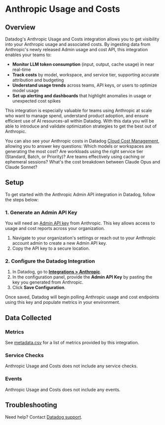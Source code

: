 # Anthropic Usage and Costs

## Overview

Datadog's Anthropic Usage and Costs integration allows you to get visibility into your Anthropic usage and associated costs. By ingesting data from Anthropic's newly released Admin usage and cost API, this integration enables your teams to:

- **Monitor LLM token consumption** (input, output, cache usage) in near real-time
- **Track costs** by model, workspace, and service tier, supporting accurate attribution and budgeting
- **Understand usage trends** across teams, API keys, or users to optimize model usage
- **Set up alerting and dashboards** that highlight anomalies in usage or unexpected cost spikes

This integration is especially valuable for teams using Anthropic at scale who want to manage spend, understand product adoption, and ensure efficient use of AI resources-all within Datadog. With this data you will be able to introduce and validate optimization strategies to get the best out of Anthropic.

You can also see your Anthropic costs in Datadog [Cloud Cost Management][6], allowing you to answer key questions: Which models or workspaces are generating the most cost? Are workloads using the right service tier (Standard, Batch, or Priority)? Are teams effectively using caching or ephemeral sessions? What's the cost breakdown between Claude Opus and Claude Sonnet?

## Setup

To get started with the Anthropic Admin API integration in Datadog, follow the steps below:

### 1. Generate an Admin API Key

You will need an [Admin API key][5] from Anthropic. This key allows access to usage and cost reports across your organization.

1. Navigate to your organization's settings or reach out to your Anthropic account admin to create a new Admin API key.
2. Copy the API key to a secure location.

### 2. Configure the Datadog Integration

1. In Datadog, go to [**Integrations > Anthropic**](https://app.datadoghq.com/integrations?integrationId=anthropic).
2. In the configuration panel, provide the **Admin API Key** by pasting the key you generated from Anthropic.
3. Click **Save Configuration**.

Once saved, Datadog will begin polling Anthropic usage and cost endpoints using this key and populate metrics in your environment.

## Data Collected

### Metrics

See [metadata.csv][4] for a list of metrics provided by this integration.

### Service Checks

Anthropic Usage and Costs does not include any service checks.

### Events

Anthropic Usage and Costs does not include any events.

## Troubleshooting

Need help? Contact [Datadog support][3].

[1]: https://www.anthropic.com/
[2]: https://app.datadoghq.com/account/settings/agent/latest
[3]: https://docs.datadoghq.com/help/
[4]: https://github.com/DataDog/integrations-core/blob/master/anthropic_usage_and_costs/metadata.csv
[5]: https://docs.anthropic.com/en/api/administration-api
[6]: https://app.datadoghq.com/cost/
